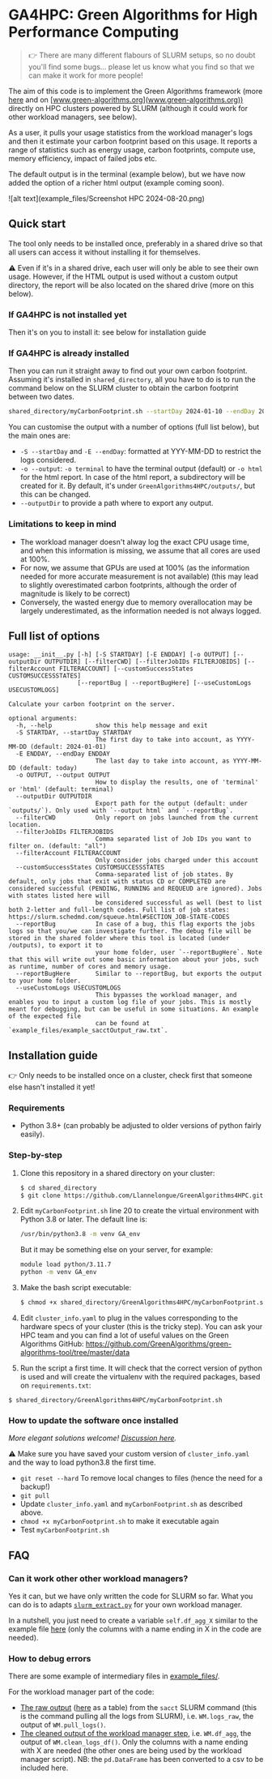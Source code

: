 # GA4HPC: Green Algorithms for High Performance Computing

> :point_right: There are many different flabours of SLURM setups, so no doubt you'll find some bugs... 
please let us know what you find so that we can make it work for more people! 

The aim of this code is to implement the Green Algorithms framework 
(more [here](https://onlinelibrary.wiley.com/doi/abs/10.1002/advs.202100707) 
and on [www.green-algorithms.org](www.green-algorithms.org)) 
directly on HPC clusters powered by SLURM (although it could work for other workload managers, see below).

As a user, it pulls your usage statistics from the workload manager's logs and then it estimate your carbon footprint based on this usage.
It reports a range of statistics such as energy usage, carbon footprints, compute use, memory efficiency, impact of failed jobs etc.

The default output is in the terminal (example below), but we have now added the option of a richer html output (example coming soon).

![alt text](example_files/Screenshot HPC 2024-08-20.png)

## Quick start

The tool only needs to be installed once, preferably in a shared drive so that all users can access it without installing 
it for themselves.

:warning: Even if it's in a shared drive, each user will only be able to see their own usage. 
However, if the HTML output is used without a custom output directory, the report will be also located on the shared drive
(more on this below).

### If GA4HPC is not installed yet

Then it's on you to install it: see below for installation guide

### If GA4HPC is already installed

Then you can run it straight away to find out your own carbon footprint. 
Assuming it's installed in `shared_directory`, all you have to do is to run the command below on the SLURM cluster to obtain the carbon footprint between two dates. 
```bash
shared_directory/myCarbonFootprint.sh --startDay 2024-01-10 --endDay 2024-08-15
```

You can customise the output with a number of options (full list below), but the main ones are:
- `-S --startDay` and `-E --endDay`: formatted at YYY-MM-DD to restrict the logs considered. 
- `-o --output`: `-o terminal` to have the terminal output (default) or `-o html` for the html report. 
In case of the html report, a subdirectory will be created for it. 
By default, it's under `GreenAlgorithms4HPC/outputs/`, but this can be changed. 
- `--outputDir` to provide a path where to export any output. 

### Limitations to keep in mind

 - The workload manager doesn't alway log the exact CPU usage time, and when this information is missing, we assume that all cores are used at 100%.
 - For now, we assume that GPUs are used at 100% (as the information needed for more accurate measurement is not available)
 (this may lead to slightly overestimated carbon footprints, although the order of magnitude is likely to be correct)
 - Conversely, the wasted energy due to memory overallocation may be largely underestimated, as the information needed is not always logged.


## Full list of options

```
usage: __init__.py [-h] [-S STARTDAY] [-E ENDDAY] [-o OUTPUT] [--outputDir OUTPUTDIR] [--filterCWD] [--filterJobIDs FILTERJOBIDS] [--filterAccount FILTERACCOUNT] [--customSuccessStates CUSTOMSUCCESSSTATES]
                   [--reportBug | --reportBugHere] [--useCustomLogs USECUSTOMLOGS]

Calculate your carbon footprint on the server.

optional arguments:
  -h, --help            show this help message and exit
  -S STARTDAY, --startDay STARTDAY
                        The first day to take into account, as YYYY-MM-DD (default: 2024-01-01)
  -E ENDDAY, --endDay ENDDAY
                        The last day to take into account, as YYYY-MM-DD (default: today)
  -o OUTPUT, --output OUTPUT
                        How to display the results, one of 'terminal' or 'html' (default: terminal)
  --outputDir OUTPUTDIR
                        Export path for the output (default: under `outputs/`). Only used with `--output html` and `--reportBug`.
  --filterCWD           Only report on jobs launched from the current location.
  --filterJobIDs FILTERJOBIDS
                        Comma separated list of Job IDs you want to filter on. (default: "all")
  --filterAccount FILTERACCOUNT
                        Only consider jobs charged under this account
  --customSuccessStates CUSTOMSUCCESSSTATES
                        Comma-separated list of job states. By default, only jobs that exit with status CD or COMPLETED are considered successful (PENDING, RUNNING and REQUEUD are ignored). Jobs with states listed here will
                        be considered successful as well (best to list both 2-letter and full-length codes. Full list of job states: https://slurm.schedmd.com/squeue.html#SECTION_JOB-STATE-CODES
  --reportBug           In case of a bug, this flag exports the jobs logs so that you/we can investigate further. The debug file will be stored in the shared folder where this tool is located (under /outputs), to export it to
                        your home folder, user `--reportBugHere`. Note that this will write out some basic information about your jobs, such as runtime, number of cores and memory usage.
  --reportBugHere       Similar to --reportBug, but exports the output to your home folder.
  --useCustomLogs USECUSTOMLOGS
                        This bypasses the workload manager, and enables you to input a custom log file of your jobs. This is mostly meant for debugging, but can be useful in some situations. An example of the expected file
                        can be found at `example_files/example_sacctOutput_raw.txt`.
```

## Installation guide

:point_right: Only needs to be installed once on a cluster, check first that someone else hasn't installed it yet!

### Requirements
- Python 3.8+ (can probably be adjusted to older versions of python fairly easily).

### Step-by-step

1. Clone this repository in a shared directory on your cluster:
    ```bash
    $ cd shared_directory 
    $ git clone https://github.com/Llannelongue/GreenAlgorithms4HPC.git
    ```

2. Edit `myCarbonFootprint.sh` line 20 to create the virtual environment with Python 3.8 or later. 
The default line is:
    ```bash
    /usr/bin/python3.8 -m venv GA_env
    ```
    But it may be something else on your server, for example:
    ```bash
    module load python/3.11.7
    python -m venv GA_env
    ```

3. Make the bash script executable: 
    ```bash
    $ chmod +x shared_directory/GreenAlgorithms4HPC/myCarbonFootprint.sh
    ```

4. Edit `cluster_info.yaml` to plug in the values corresponding to the hardware specs of your cluster
   (this is the tricky step). You can ask your HPC team and 
   you can find a lot of useful values on the Green Algorithms GitHub: https://github.com/GreenAlgorithms/green-algorithms-tool/tree/master/data

5. Run the script a first time. It will check that the correct version of python is used 
and will create the virtualenv with the required packages, based on `requirements.txt`:
```shell script
$ shared_directory/GreenAlgorithms4HPC/myCarbonFootprint.sh
```

### How to update the software once installed

_More elegant solutions welcome! [Discussion here](https://github.com/Llannelongue/GreenAlgorithms4HPC/issues/1)._

⚠️ Make sure you have saved your custom version of `cluster_info.yaml` 
and the way to load python3.8 the first time.

- `git reset --hard` To remove local changes to files (hence the need for a backup!)
- `git pull`
- Update `cluster_info.yaml` and `myCarbonFootprint.sh` as described above.
- `chmod +x myCarbonFootprint.sh` to make it executable again
- Test `myCarbonFootprint.sh` 

## FAQ

### Can it work other other workload managers?

Yes it can, but we have only written the code for SLURM so far. 
What you can do is to adapts [`slurm_extract.py`](backend/slurm_extract.py) for your own workload manager.

In a nutshell, you just need to create a variable `self.df_agg_X` similar to the example file [here](example_files/example_output_workloadManager.tsv)
(only the columns with a name ending in X in the code are needed).

### How to debug errors
There are some example of intermediary files in [example_files/](example_files/).

For the workload manager part of the code:
- [The raw output](example_files/example_sacctOutput_raw.txt) ([here](example_files/example_sacctOutput_raw_asDF.tsv) as a table) from the `sacct` SLURM command (this is the command pulling all the logs from SLURM), i.e. `WM.logs_raw`, the output of `WM.pull_logs()`.
- [The cleaned output of the workload manager step](example_files/example_output_workloadManager.tsv), i.e. `WM.df_agg`, the output of `WM.clean_logs_df()`. Only the columns with a name ending with X are needed (the other ones are being used by the workload manager script). NB: the `pd.DataFrame` has been converted to a csv to be included here.
